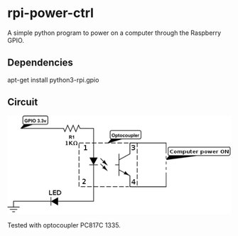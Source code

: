 # rpi-power-ctrl

A simple python program to power on a computer through the Raspberry GPIO.

## Dependencies

apt-get install python3-rpi.gpio

## Circuit

![Circuit](https://raw.githubusercontent.com/sdiemer/rpi-power-ctrl/master/circuit.png)

Tested with optocoupler PC817C 1335.
